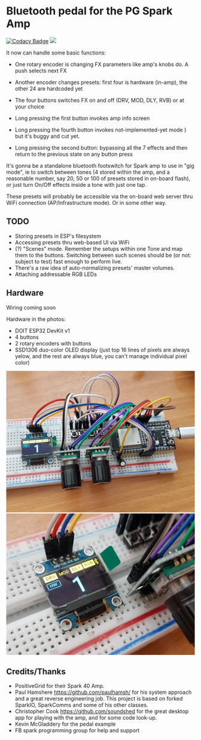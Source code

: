 # Bluetooth pedal for the PG Spark Amp

[![Codacy Badge](https://app.codacy.com/project/badge/Grade/ea220b14059e479ab6a0419a1c4935f8)](https://www.codacy.com/gh/copych/BT_Spark_pedal/dashboard?utm_source=github.com&amp;utm_medium=referral&amp;utm_content=copych/BT_Spark_pedal&amp;utm_campaign=Badge_Grade)
[![](https://www.travis-ci.com/copych/BT_Spark_pedal.svg?branch=master)](https://www.travis-ci.com/github/copych/BT_Spark_pedal)

It now can handle some basic functions:

*   One rotary encoder is changing FX parameters like amp's knobs do. A push selects next FX

*   Another encoder changes presets: first four is hardware (in-amp), the other 24 are hardcoded yet

*   The four buttons switches FX on and off (DRV, MOD, DLY, RVB) or at your choice

*   Long pressing the first button invokes amp info screen

*   Long pressing the fourth button invokes not-implemented-yet mode ) 
but it's buggy and cut yet.

*   Long pressing the second button: bypassing all the 7 effects and then return to the previous state on any button press

It's gonna be a standalone bluetooth footswitch for Spark amp to use in "gig mode", ie to switch between tones (4 stored within the amp, and a reasonable number, say 20, 50 or 100 of presets stored in on-board flash), or just turn On/Off effects inside a tone with just one tap.

These presets will probably be accessible via the on-board web server thru WiFi connection (AP/Infrastructure mode). Or in some other way.

## TODO

*   Storing presets in ESP's filesystem
*   Accessing presets thru web-based UI via WiFi
*   (?) "Scenes" mode. Remember the setups within one Tone and map them to the buttons. Switching between such scenes should be (or not: subject to test) fast enough to perform live.
*   There's a raw idea of auto-normalizing presets' master volumes.
*   Attaching addressable RGB LEDs

## Hardware

Wiring coming soon

Hardware in the photos:

*   DOIT ESP32 DevKit v1
*   4 buttons
*   2 rotary encoders with buttons
*   SSD1306 duo-color OLED display (just top 16 lines of pixels are always yelow, and the rest are always blue, you can't manage individual pixel color)

![](/images/2021-05-09%2018-23-49.JPG)
![](/images/2021-05-09%2018-24-17.JPG)

## Credits/Thanks

*   PositiveGrid for their Spark 40 Amp.
*   Paul Hamshere https://github.com/paulhamsh/ for his system approach and a great reverse engineering job. This project is based on forked SparkIO, SparkComms and some of his other classes.
*   Christopher Cook https://github.com/soundshed for the great desktop app for playing with the amp, and for some code look-up.
*   Kevin McGladdery for the pedal example
*   FB spark programming group for help and support
